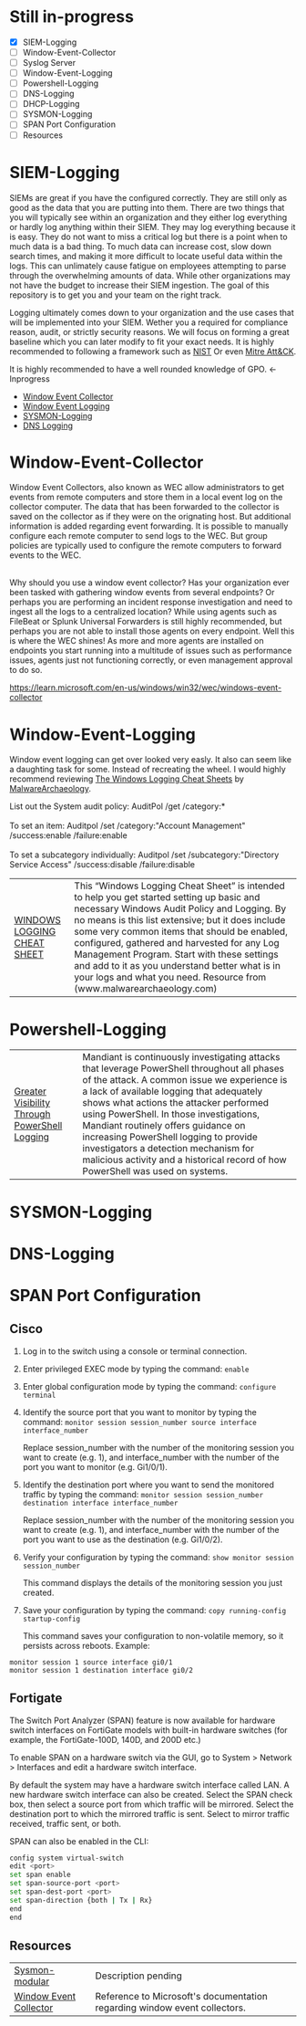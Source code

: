 # Still in-progress
- [x] SIEM-Logging
- [ ] Window-Event-Collector
- [ ] Syslog Server
- [ ] Window-Event-Logging
- [ ] Powershell-Logging
- [ ] DNS-Logging
- [ ] DHCP-Logging
- [ ] SYSMON-Logging
- [ ] SPAN Port Configuration
- [ ] Resources
# SIEM-Logging
SIEMs are great if you have the configured correctly. They are still only as good as the data that you are putting into them. There are two things that you will typically see within an organization and they either log everything or hardly log anything within their SIEM. They may log everything because it is easy. They do not want to miss a critical log but there is a point when to much data is a bad thing. To much data can increase cost, slow down search times, and making it more difficult to locate useful data within the logs. This can unlimately cause fatigue on employees attempting to parse through the overwhelming amounts of data. While other organizations may not have the budget to increase their SIEM ingestion. The goal of this repository is to get you and your team on the right track.  <br />

Logging ultimately comes down to your organization and the use cases that will be implemented into your SIEM. Wether you a required for compliance reason, audit, or strictly security reasons. We will focus on forming a great baseline which you can later modify to fit your exact needs. It is highly recommended to following a framework such as [NIST](https://www.nist.gov/) Or even [Mitre Att&CK](https://attack.mitre.org/). <br />

It is highly recommended to have a well rounded knowledge of GPO. <- Inprogress

- [Window Event Collector](#Window-Event-Collector)
- [Window Event Logging](#Window-Event-Logging)
- [SYSMON-Logging](#SYSMON)
- [DNS Logging](#DNS-Logging)

# Window-Event-Collector
Window Event Collectors, also known as WEC allow administrators to get events from remote computers and store them in a local event log on the collector computer. The data that has been forwarded to the collector is saved on the collector as if they were on the orignating host. But additional information is added regarding event forwarding. It is possible to manually configure each remote computer to send logs to the WEC. But group policies are typically used to configure the remote computers to forward events to the WEC.<br /><br />

Why should you use a window event collector? Has your organization ever been tasked with gathering window events from several endpoints? Or perhaps you are performing an incident response investigation and need to ingest all the logs to a centralized location? While using agents such as FileBeat or Splunk Universal Forwarders is still highly recommended, but perhaps you are not able to install those agents on every endpoint. Well this is where the WEC shines! As more and more agents are installed on endpoints you start running into a multitude of issues such as performance issues, agents just not functioning correctly, or even management approval to do so. <br />

https://learn.microsoft.com/en-us/windows/win32/wec/windows-event-collector

# Window-Event-Logging
Window event logging can get over looked very easly. It also can seem like a daughting task for some. Instead of recreating the wheel. I would highly recommend reviewing [The Windows Logging Cheat Sheets](https://www.malwarearchaeology.com/cheat-sheets) by [MalwareArchaeology](https://www.malwarearchaeology.com).<br />

List out the System audit policy: AuditPol /get /category:* <br /><br />
To set an item: Auditpol /set /category:"Account Management" /success:enable /failure:enable<br /><br />
To set a subcategory individually: Auditpol /set /subcategory:"Directory Service Access" /success:disable /failure:disable<br />





<table>
    <tr>
        <td>
            <a href="https://static1.squarespace.com/static/552092d5e4b0661088167e5c/t/5c586681f4e1fced3ce1308b/1549297281905/Windows+Logging+Cheat+Sheet_ver_Feb_2019.pdf" target="_blank">WINDOWS LOGGING CHEAT SHEET</a>
        </td>
        <td>
            This “Windows Logging Cheat Sheet” is intended to help you get started setting
up basic and necessary Windows Audit Policy and Logging. By no means is this list
extensive; but it does include some very common items that should be enabled,
configured, gathered and harvested for any Log Management Program. Start with
these settings and add to it as you understand better what is in your logs and
what you need. Resource from (www.malwarearchaeology.com)
        </td>
    </tr>
</table>


# Powershell-Logging
<table>
    <tr>
        <td>
            <a href="https://www.mandiant.com/resources/blog/greater-visibility" target="_blank">Greater Visibility Through PowerShell Logging</a>
        </td>
        <td>
            Mandiant is continuously investigating attacks that leverage PowerShell throughout all phases of the attack. A common issue we experience is a lack of available logging that adequately shows what actions the attacker performed using PowerShell. In those investigations, Mandiant routinely offers guidance on increasing PowerShell logging to provide investigators a detection mechanism for malicious activity and a historical record of how PowerShell was used on systems.
        </td>
    </tr>
</table>


# SYSMON-Logging
# DNS-Logging
# SPAN Port Configuration
## Cisco
1. Log in to the switch using a console or terminal connection.

2. Enter privileged EXEC mode by typing the command:
```enable```

3. Enter global configuration mode by typing the command:
```configure terminal```

4. Identify the source port that you want to monitor by typing the command:
```monitor session session_number source interface interface_number```

    Replace session_number with the number of the monitoring session you want to create (e.g. 1), and interface_number with the number of the port you want to monitor (e.g. Gi1/0/1).

5. Identify the destination port where you want to send the monitored traffic by typing the command:
```monitor session session_number destination interface interface_number```

    Replace session_number with the number of the monitoring session you want to create (e.g. 1), and interface_number with the number of the port you want to use as     the destination (e.g. Gi1/0/2).

6. Verify your configuration by typing the command:
```show monitor session session_number```

    This command displays the details of the monitoring session you just created.

7. Save your configuration by typing the command:
```copy running-config startup-config```

    This command saves your configuration to non-volatile memory, so it persists across reboots.
Example: 
````
monitor session 1 source interface gi0/1
monitor session 1 destination interface gi0/2
````
## Fortigate

The Switch Port Analyzer (SPAN) feature is now available for hardware switch interfaces on FortiGate models with built-in hardware switches (for example, the FortiGate-100D, 140D, and 200D etc.)<br />

To enable SPAN on a hardware switch via the GUI, go to System > Network > Interfaces and edit a hardware switch interface.<br />

By default the system may have a hardware switch interface called LAN. A new hardware switch interface can also be created.
Select the SPAN check box, then select a source port from which traffic will be mirrored.
Select the destination port to which the mirrored traffic is sent.
Select to mirror traffic received, traffic sent, or both.<br />

SPAN can also be enabled in the CLI:

```bash
config system virtual-switch
edit <port>
set span enable
set span-source-port <port>
set span-dest-port <port>
set span-direction {both | Tx | Rx}    
end
end
```
## Resources
<table>
    <tr>
        <td>
            <a href="https://github.com/olafhartong/sysmon-modular" target="_blank">Sysmon-modular</a>
        </td>
        <td>
            Description pending
        </td>
    </tr>
        <tr>
        <td>
            <a href="https://learn.microsoft.com/en-us/windows/win32/wec/windows-event-collector" target="_blank">Window Event Collector</a>
        </td>
        <td>
            Reference to Microsoft's documentation regarding window event collectors.
        </td>
    </tr>
</table>
